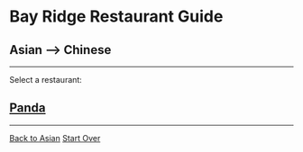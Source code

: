 # Bay Ridge Restaurant Guide
## Asian --> Chinese
---
Select a restaurant:
## [Panda](https://www.pandabrooklyn.com/)
---
[Back to Asian](asian.md)
[Start Over](../home.md)

